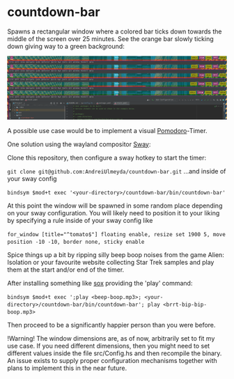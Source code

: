 # countdown-bar
Spawns a rectangular window where a colored bar ticks down towards the middle of the screen over 25 minutes.
See the orange bar slowly ticking down giving way to a green background:

![demo](countdown-bar-demo.png)

A possible use case would be to implement a visual [Pomodoro](https://en.wikipedia.org/wiki/Pomodoro_Technique)-Timer.

One solution using the wayland compositor [Sway](https://github.com/swaywm/sway):

Clone this repository, then configure a sway hotkey to start the timer:

```git clone git@github.com:AndreiUlmeyda/countdown-bar.git```
...and inside of your sway config

```bindsym $mod+t exec '<your-directory>/countdown-bar/bin/countdown-bar'```

At this point the window will be spawned in some random place depending on your sway configuration.
You will likely need to position it to your liking by specifying a rule inside of your sway config like

```for_window [title="^tomato$"] floating enable, resize set 1900 5, move position -10 -10, border none, sticky enable```

Spice things up a bit by ripping silly beep boop noises from the game Alien: Isolation or your favourite
website collecting Star Trek samples and play them at the start and/or end of the timer.

After installing something like [sox](http://sox.sourceforge.net/) providing the 'play' command:

```bindsym $mod+t exec ';play <beep-boop.mp3>; <your-directory>/countdown-bar/bin/countdown-bar'; play <brrt-bip-bip-boop.mp3>```

Then proceed to be a significantly happier person than you were before.

!Warning! The window dimensions are, as of now, arbitrarily set to fit my use case. If you need different dimensions,
then you might need to set different values inside the file src/Config.hs and then recompile the binary. An issue
exists to supply proper configuration mechanisms together with plans to implement this in the near future.
